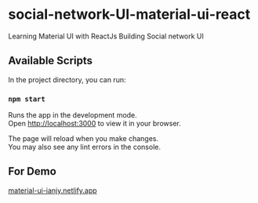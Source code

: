 # social-network-UI-material-ui-react

Learning Material UI with ReactJs
Building Social network UI

## Available Scripts

In the project directory, you can run:

### `npm start`

Runs the app in the development mode.\
Open [http://localhost:3000](http://localhost:3000) to view it in your browser.

The page will reload when you make changes.\
You may also see any lint errors in the console.

## For Demo
[material-ui-ianjy.netlify.app](https://material-ui-ianjy.netlify.app/)


